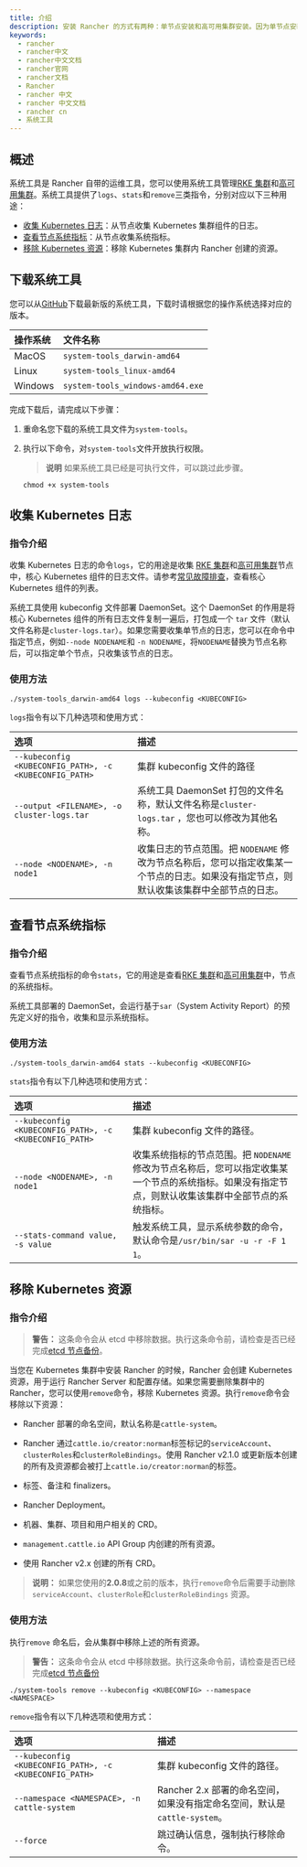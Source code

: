 ```yaml
---
title: 介绍
description: 安装 Rancher 的方式有两种：单节点安装和高可用集群安装。因为单节点安装只适用于测试和 demo 环境，而且单节点安装和高可用集群安装之间不能进行数据迁移，所以我们推荐从一开始就使用高可用集群安装的方式安装 Rancher。本文将详细介绍高可用集群安装的配置方式。如果您仍然准备在单节点上安装 Rancher，本文只有分开部署 Rancher 与下游集群的部分适用于单节点安装。
keywords:
  - rancher
  - rancher中文
  - rancher中文文档
  - rancher官网
  - rancher文档
  - Rancher
  - rancher 中文
  - rancher 中文文档
  - rancher cn
  - 系统工具
---
```


## 概述

系统工具是 Rancher 自带的运维工具，您可以使用系统工具管理[RKE 集群](/docs/rancher2.5/cluster-provisioning/rke-clusters/_index)和[高可用集群](/docs/rancher2.5/installation_new/resources/advanced/helm2/kubernetes-rke/_index)。系统工具提供了`logs`、`stats`和`remove`三类指令，分别对应以下三种用途：

- [收集 Kubernetes 日志](#收集-kubernetes-日志)：从节点收集 Kubernetes 集群组件的日志。
- [查看节点系统指标](#查看节点系统指标)：从节点收集系统指标。
- [移除 Kubernetes 资源](#移除-kubernetes-资源)：移除 Kubernetes 集群内 Rancher 创建的资源。

## 下载系统工具

您可以从[GitHub](https://github.com/rancher/system-tools/releases/latest)下载最新版的系统工具，下载时请根据您的操作系统选择对应的版本。

| 操作系统 | 文件名称                         |
| :------- | :------------------------------- |
| MacOS    | `system-tools_darwin-amd64`      |
| Linux    | `system-tools_linux-amd64`       |
| Windows  | `system-tools_windows-amd64.exe` |

完成下载后，请完成以下步骤：

1. 重命名您下载的系统工具文件为`system-tools`。

1. 执行以下命令，对`system-tools`文件开放执行权限。

   > **说明**
   > 如果系统工具已经是可执行文件，可以跳过此步骤。

   ```
   chmod +x system-tools
   ```

## 收集 Kubernetes 日志

### 指令介绍

收集 Kubernetes 日志的命令`logs`，它的用途是收集 [RKE 集群](/docs/rancher2.5/cluster-provisioning/rke-clusters/_index)和[高可用集群](/docs/rancher2.5/installation_new/resources/advanced/helm2/kubernetes-rke/_index)节点中，核心 Kubernetes 组件的日志文件。请参考[常见故障排查](/docs/rancher2.5/troubleshooting/_index)，查看核心 Kubernetes 组件的列表。

系统工具使用 kubeconfig 文件部署 DaemonSet。这个 DaemonSet 的作用是将核心 Kubernetes 组件的所有日志文件复制一遍后，打包成一个 `tar` 文件（默认文件名称是`cluster-logs.tar`）。如果您需要收集单节点的日志，您可以在命令中指定节点，例如`--node NODENAME`和 `-n NODENAME`，将`NODENAME`替换为节点名称后，可以指定单个节点，只收集该节点的日志。

### 使用方法

```
./system-tools_darwin-amd64 logs --kubeconfig <KUBECONFIG>
```

`logs`指令有以下几种选项和使用方式：

| 选项                                                   | 描述                                                                                                                                     |
| :----------------------------------------------------- | :--------------------------------------------------------------------------------------------------------------------------------------- |
| `--kubeconfig <KUBECONFIG_PATH>, -c <KUBECONFIG_PATH>` | 集群 kubeconfig 文件的路径                                                                                                               |
| `--output <FILENAME>, -o cluster-logs.tar`             | 系统工具 DaemonSet 打包的文件名称，默认文件名称是`cluster-logs.tar` ，您也可以修改为其他名称。                                           |
| `--node <NODENAME>, -n node1`                          | 收集日志的节点范围。把 `NODENAME` 修改为节点名称后，您可以指定收集某一个节点的日志。如果没有指定节点，则默认收集该集群中全部节点的日志。 |

## 查看节点系统指标

### 指令介绍

查看节点系统指标的命令`stats`，它的用途是查看[RKE 集群](/docs/rancher2.5/cluster-provisioning/rke-clusters/_index)和[高可用集群](/docs/rancher2.5/installation_new/resources/advanced/helm2/kubernetes-rke/_index)中，节点的系统指标。

系统工具部署的 DaemonSet，会运行基于`sar`（System Activity Report）的预先定义好的指令，收集和显示系统指标。

### 使用方法

```
./system-tools_darwin-amd64 stats --kubeconfig <KUBECONFIG>
```

`stats`指令有以下几种选项和使用方式：

| 选项                                                   | 描述                                                                                                                                                 |
| :----------------------------------------------------- | :--------------------------------------------------------------------------------------------------------------------------------------------------- |
| `--kubeconfig <KUBECONFIG_PATH>, -c <KUBECONFIG_PATH>` | 集群 kubeconfig 文件的路径。                                                                                                                         |
| `--node <NODENAME>, -n node1`                          | 收集系统指标的节点范围。把 `NODENAME` 修改为节点名称后，您可以指定收集某一个节点的系统指标。如果没有指定节点，则默认收集该集群中全部节点的系统指标。 |
| `--stats-command value, -s value`                      | 触发系统工具，显示系统参数的命令，默认命令是`/usr/bin/sar -u -r -F 1 1`。                                                                            |

## 移除 Kubernetes 资源

### 指令介绍

> **警告：** 这条命令会从 etcd 中移除数据。执行这条命令前，请检查是否已经完成[etcd 节点备份](/docs/rancher2/backups/2.0-2.4/restorations/_index)。

当您在 Kubernetes 集群中安装 Rancher 的时候，Rancher 会创建 Kubernetes 资源，用于运行 Rancher Server 和配置存储。如果您需要删除集群中的 Rancher，您可以使用`remove`命令，移除 Kubernetes 资源。执行`remove`命令会移除以下资源：

- Rancher 部署的命名空间，默认名称是`cattle-system`。

- Rancher 通过`cattle.io/creator:norman`标签标记的`serviceAccount`、 `clusterRoles`和`clusterRoleBindings`。使用 Rancher v2.1.0 或更新版本创建的所有及资源都会被打上`cattle.io/creator:norman`的标签。
- 标签、备注和 finalizers。
- Rancher Deployment。
- 机器、集群、项目和用户相关的 CRD。
- `management.cattle.io` API Group 内创建的所有资源。
- 使用 Rancher v2.x 创建的所有 CRD。

> **说明：**
> 如果您使用的**2.0.8**或之前的版本，执行`remove`命令后需要手动删除`serviceAccount`、`clusterRole`和`clusterRoleBindings` 资源。

### 使用方法

执行`remove` 命名后，会从集群中移除上述的所有资源。

> **警告：** 这条命令会从 etcd 中移除数据。执行这条命令前，请检查是否已经完成[etcd 节点备份](/docs/rancher2/backups/2.0-2.4/restorations/_index)

```
./system-tools remove --kubeconfig <KUBECONFIG> --namespace <NAMESPACE>
```

`remove`指令有以下几种选项和使用方式：

| 选项                                                   | 描述                                                                      |
| :----------------------------------------------------- | :------------------------------------------------------------------------ |
| `--kubeconfig <KUBECONFIG_PATH>, -c <KUBECONFIG_PATH>` | 集群 kubeconfig 文件的路径。                                              |
| `--namespace <NAMESPACE>, -n cattle-system`            | Rancher 2.x 部署的命名空间，如果没有指定命名空间，默认是`cattle-system`。 |
| `--force`                                              | 跳过确认信息，强制执行移除命令。                                          |
